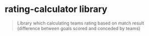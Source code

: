 # rating-calculator library

> Library which calculating teams rating based on match result (difference between goals scored and conceded by teams)